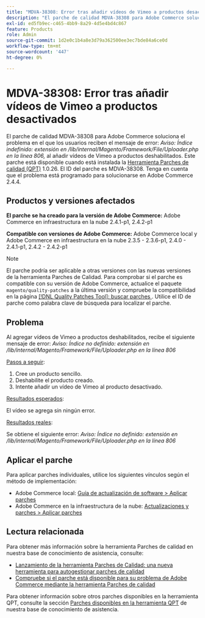 ```yaml
---
title: "MDVA-38308: Error tras añadir vídeos de Vimeo a productos desactivados"
description: "El parche de calidad MDVA-38308 para Adobe Commerce soluciona el problema en el que los usuarios reciben el mensaje de error: *Aviso: Índice indefinido: extensión en /lib/internal/Magento/Framework/File/Uploader.php en la línea 806,* al añadir vídeos de Vimeo a productos desactivados. Este parche está disponible cuando está instalada la [Quality Patches Tool (QPT)](/help/announcements/adobe-commerce-announcements/magento-quality-patches-released-new-tool-to-self-serve-quality-patches.md) 1.0.26. El ID del parche es MDVA-38308. Tenga en cuenta que el problema está programado para solucionarse en Adobe Commerce 2.4.4."
exl-id: ed5fb9ec-c465-4bb9-8a29-4d5e4bd4c867
feature: Products
role: Admin
source-git-commit: 1d2e0c1b4a8e3d79a362500ee3ec7bde84a6ce0d
workflow-type: tm+mt
source-wordcount: '447'
ht-degree: 0%

---
```


# MDVA-38308: Error tras añadir vídeos de Vimeo a productos desactivados

El parche de calidad MDVA-38308 para Adobe Commerce soluciona el problema en el que los usuarios reciben el mensaje de error: *Aviso: Índice indefinido: extensión en /lib/internal/Magento/Framework/File/Uploader.php en la línea 806,* al añadir vídeos de Vimeo a productos deshabilitados. Este parche está disponible cuando está instalada la [Herramienta Parches de calidad (QPT)](/help/announcements/adobe-commerce-announcements/magento-quality-patches-released-new-tool-to-self-serve-quality-patches.md) 1.0.26. El ID del parche es MDVA-38308. Tenga en cuenta que el problema está programado para solucionarse en Adobe Commerce 2.4.4.

## Productos y versiones afectados

**El parche se ha creado para la versión de Adobe Commerce:**
Adobe Commerce en infraestructura en la nube 2.4.1-p1, 2.4.2-p1

**Compatible con versiones de Adobe Commerce:**
Adobe Commerce local y Adobe Commerce en infraestructura en la nube 2.3.5 - 2.3.6-p1, 2.4.0 - 2.4.1-p1, 2.4.2 - 2.4.2-p1

>[!NOTE]
>
>El parche podría ser aplicable a otras versiones con las nuevas versiones de la herramienta Parches de Calidad. Para comprobar si el parche es compatible con su versión de Adobe Commerce, actualice el paquete `magento/quality-patches` a la última versión y compruebe la compatibilidad en la página [[!DNL Quality Patches Tool]: buscar parches ](https://devdocs.magento.com/quality-patches/tool.html#patch-grid). Utilice el ID de parche como palabra clave de búsqueda para localizar el parche.

## Problema

Al agregar vídeos de Vimeo a productos deshabilitados, recibe el siguiente mensaje de error: *Aviso: Índice no definido: extensión en /lib/internal/Magento/Framework/File/Uploader.php en la línea 806*

<u>Pasos a seguir</u>:

1. Cree un producto sencillo.
1. Deshabilite el producto creado.
1. Intente añadir un vídeo de Vimeo al producto desactivado.

<u>Resultados esperados</u>:

El vídeo se agrega sin ningún error.

<u>Resultados reales</u>:

Se obtiene el siguiente error:
*Aviso: Índice no definido: extensión en /lib/internal/Magento/Framework/File/Uploader.php en la línea 806*

## Aplicar el parche

Para aplicar parches individuales, utilice los siguientes vínculos según el método de implementación:

* Adobe Commerce local: [Guía de actualización de software > Aplicar parches](https://devdocs.magento.com/guides/v2.4/comp-mgr/patching/mqp.html)
* Adobe Commerce en la infraestructura de la nube: [Actualizaciones y parches > Aplicar parches](https://devdocs.magento.com/cloud/project/project-patch.html)

## Lectura relacionada

Para obtener más información sobre la herramienta Parches de calidad en nuestra base de conocimiento de asistencia, consulte:

* [Lanzamiento de la herramienta Parches de Calidad: una nueva herramienta para autogestionar parches de calidad](/help/announcements/adobe-commerce-announcements/magento-quality-patches-released-new-tool-to-self-serve-quality-patches.md)
* [Compruebe si el parche está disponible para su problema de Adobe Commerce mediante la herramienta Parches de calidad](/help/support-tools/patches-available-in-qpt-tool/check-patch-for-magento-issue-with-magento-quality-patches.md)

Para obtener información sobre otros parches disponibles en la herramienta QPT, consulte la sección [Parches disponibles en la herramienta QPT](https://support.magento.com/hc/en-us/sections/360010506631-Patches-available-in-QPT-tool-) de nuestra base de conocimiento de asistencia.
